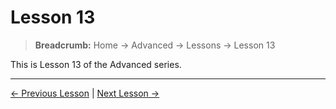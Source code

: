 # Lesson 13

> **Breadcrumb:** Home → Advanced → Lessons → Lesson 13

This is Lesson 13 of the Advanced series.

---

[← Previous Lesson](lesson_12.md) | [Next Lesson →](lesson_14.md)
